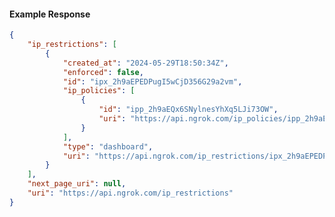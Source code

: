 <!-- Code generated for API Clients. DO NOT EDIT. -->

#### Example Response

```json
{
	"ip_restrictions": [
		{
			"created_at": "2024-05-29T18:50:34Z",
			"enforced": false,
			"id": "ipx_2h9aEPEDPugI5wCjD356G29a2vm",
			"ip_policies": [
				{
					"id": "ipp_2h9aEQx6SNylnesYhXq5LJi73OW",
					"uri": "https://api.ngrok.com/ip_policies/ipp_2h9aEQx6SNylnesYhXq5LJi73OW"
				}
			],
			"type": "dashboard",
			"uri": "https://api.ngrok.com/ip_restrictions/ipx_2h9aEPEDPugI5wCjD356G29a2vm"
		}
	],
	"next_page_uri": null,
	"uri": "https://api.ngrok.com/ip_restrictions"
}
```
